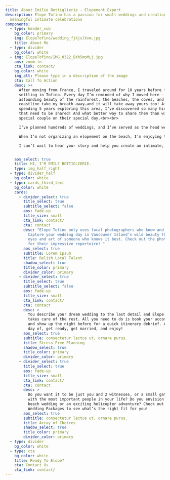 ```yaml
---
title: About Emilie Bottiglierie - Elopement Expert
description: Elope Tofino has a passion for small weddings and creating
  meaningful intimate celebrations
components:
  - type: header_sub
    bg_color: primary
    img: ElopeTofino/wedding_fjkjslXvm.jpg
    title: About Me
  - type: divider
    bg_color: white
  - img: ElopeTofino/IMG_0322_BXh5moMLj.jpg
    aos: zoom-in
    cta_link: contact/
    bg_color: white
    img_alt: Please type in a description of the image
    cta: Call To Action
    desc: >+
      After moving from France, I traveled around for 10 years before finally
      settling in Tofino. Every day I’m reminded of why I moved here – the
      astounding beauty of the rainforest, the beaches, the coves, and the rocky
      coastline take my breath away…and it will take away yours too! After
      spending 5 years exploring this area, I’ve discovered so many hidden gems
      that need to be shared! And what better way to share them than with a
      special couple on their special day.<br><br> 

      I’ve planned hundreds of weddings, and I’ve served as the head wedding coordinator at a luxury resort. But my passion is for small weddings. I take all my experience and propel it towards creating an unforgettable romantic experience in one of the most beautiful places on earth. <br><br>

      When I’m not organizing an elopement on the beach, I’m enjoying the beach for myself, playing in the ocean and surfing, organizing small gatherings and picnics with my close friends, or planning surprise baby showers. I love small meaningful celebrations. It’s my happy place and I love what I do.<br><br> 

      I can’t wait to hear your story and help you create an intimate, fun, and meaningful celebration. 


    aos_select: true
    title: HI, I’M EMILE BOTTIGLIERIE.
    type: img_half_right
  - type: divider_half
    bg_color: white
  - type: cards_third_text
    bg_color: white
    cards:
      - divider_select: true
        title_select: true
        subtitle_select: false
        aos: fade-up
        title_size: small
        cta_link: contact/
        cta: contact
        desc: "Elope Tofino only uses local photographers who know and love the area.
          Capture your wedding day in Vancouver Island’s wild beauty through the
          eyes and art of someone who knows it best. Check out the photo gallery
          for their impressive repertoire! "
        aos_select: true
        subtitle: Lorem Ipsum
        title: Relish Local Talent
        shadow_select: true
        title_color: primary
        divider_color: primary
      - divider_select: true
        title_select: true
        subtitle_select: false
        aos: fade-up
        title_size: small
        cta_link: contact/
        cta: contact
        desc: >
          You describe your dream wedding to the last detail and Elope Tofino
          takes care of the rest. All you need to do is book your accommodation
          and show up the night before for a quick itinerary debrief. And on the
          day of, get ready, get married, and enjoy! 
        aos_select: true
        subtitle: consectetur lectus ut, ornare purus.
        title: Stress Free Planning
        shadow_select: true
        title_color: primary
        divider_color: primary
      - divider_select: true
        title_select: true
        aos: fade-up
        title_size: small
        cta_link: contact/
        cta: contact
        desc: >
          Do you want it to be just you and 2 witnesses, or a small gathering
          with the most important people in your life? Do you envision a quiet
          beach wedding or an exciting helicopter adventure? Check out the 4
          Wedding Packages to see what’s the right fit for you!
        aos_select: true
        subtitle: consectetur lectus ut, ornare purus.
        title: Array of Choices
        shadow_select: true
        title_color: primary
        divider_color: primary
  - type: divider
    bg_color: white
  - type: cta
    bg_color: white
    title: Ready To Elope?
    cta: Contact Us
    cta_link: contact/
---
```

